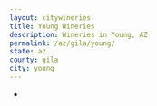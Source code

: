 ```yaml
---
layout: citywineries
title: Young Wineries
description: Wineries in Young, AZ
permalink: /az/gila/young/
state: az
county: gila
city: young
---
```

-
